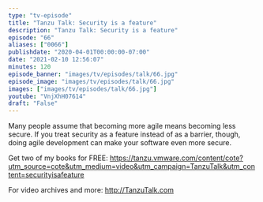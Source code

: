 ```yaml
---
type: "tv-episode"
title: "Tanzu Talk: Security is a feature"
description: "Tanzu Talk: Security is a feature"
episode: "66"
aliases: ["0066"]
publishdate: "2020-04-01T00:00:00-07:00"
date: "2021-02-10 12:56:07"
minutes: 120
episode_banner: "images/tv/episodes/talk/66.jpg"
episode_image: "images/tv/episodes/talk/66.jpg"
images: ["images/tv/episodes/talk/66.jpg"]
youtube: "VnjXhH07614"
draft: "False"
---
```


Many people assume that becoming more agile means becoming less secure. If you treat security as a feature instead of as a barrier, though, doing agile development can make your software even more secure.

Get two of my books for FREE: https://tanzu.vmware.com/content/cote?utm_source=cote&utm_medium=video&utm_campaign=TanzuTalk&utm_content=securityisafeature

For video archives and more: http://TanzuTalk.com